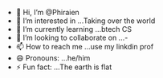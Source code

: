 - 👋 Hi, I’m @Phiraien
- 👀 I’m interested in ...Taking over the world
- 🌱 I’m currently learning ...btech CS
- 💞️ I’m looking to collaborate on ...-
- 📫 How to reach me ...use my linkdin prof
- 😄 Pronouns: ...he/him
- ⚡ Fun fact: ...The earth is flat

<!---
Phiraien/Phiraien is a ✨ special ✨ repository because its `README.md` (this file) appears on your GitHub profile.
You can click the Preview link to take a look at your changes.
--->
